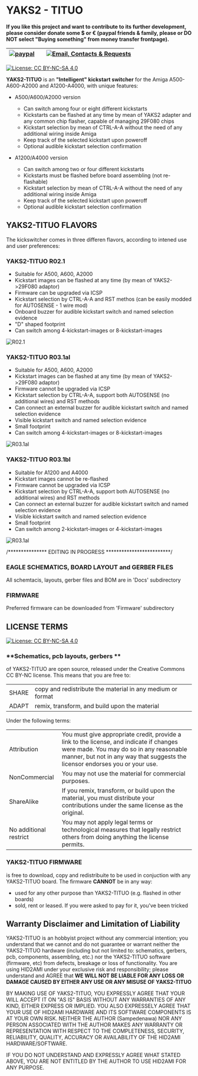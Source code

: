 # YAKS2 - TITUO


**If you like this project and want to contribute to its further development, please consider donate some $ or € (paypal friends & family, please or DO NOT select "Buying something" from money transfer frontpage).** 

| [![paypal](https://www.paypalobjects.com/en_US/i/btn/btn_donateCC_LG.gif)](https://paypal.me/EmberHeavyIndustries)||[![Email, Contacts & Requests](https://github.com/EmberHeavyIndustries/Depot/blob/master/Pics/EmailSticker.jpg?raw=true)](mailto:EmberHEavyIndustries@gmail.com)|
| ------------------------------ | ---------------------------------------------- | --------------------------- |


[![License: CC BY-NC-SA 4.0](https://img.shields.io/badge/License-CC%20BY--NC--SA%204.0-lightgrey.svg)](https://creativecommons.org/licenses/by-nc-sa/4.0/)


**YAKS2-TITUO** is an **"Intelligent" kickstart switcher** for the Amiga A500-A600-A2000 and A1200-A4000, with unique features:

- A500/A600/A2000 version
  - Can switch among four or eight different kickstarts
  - Kickstarts can be flashed at any time by mean of YAKS2 adapter and any common chip flasher, capable of managing 29F080 chips
  - Kickstart selection by mean of CTRL-A-A without the need of any additional wiring inside Amiga
  - Keep track of the selected kickstart upon poweroff
  - Optional audible kickstart selection confirmation 

- A1200/A4000 version
  - Can switch among two or four different kickstarts
  - Kickstarts must be flashed before board assembling (not re-flashable)
  - Kickstart selection by mean of CTRL-A-A without the need of any additional wiring inside Amiga
  - Keep track of the selected kickstart upon poweroff
  - Optional audible kickstart selection confirmation 

## YAKS2-TITUO FLAVORS

The kickswitcher comes in three differen flavors, according to intened use and user preferences:


### **YAKS2-TITUO R02.1**

- Suitable for A500, A600, A2000
- Kickstart images can be flashed at any time (by mean of YAKS2->29F080 adaptor)
- Firmware can be upgraded via ICSP
- Kickstart selection by CTRL-A-A and RST methos (can be easily modded for AUTOSENSE - 1 wire mod)
- Onboard buzzer for audible kickstart switch and named selection evidence
- "D" shaped footprint
- Can switch among 4-kickstart-images or 8-kickstart-images

![R02.1](https://github.com/EmberHeavyIndustries/YAKS2-TITUO/blob/master/Pics/YAKS2-TITUO_300.jpg)





### **YAKS2-TITUO R03.1al**

- Suitable for A500, A600, A2000
- Kickstart images can be flashed at any time (by mean of YAKS2->29F080 adaptor)
- Firmware cannot be upgraded via ICSP
- Kickstart selection by CTRL-A-A, support both AUTOSENSE (no additional wires) and RST methods
- Can connect an external buzzer for audible kickstart switch and named selection evidence
- Visible kickstart switch and named selection evidence
- Small footprint
- Can switch among 4-kickstart-images or 8-kickstart-images

![R03.1al](https://github.com/EmberHeavyIndustries/YAKS2-TITUO/blob/master/Pics/YAKS2-TITUO-AL_300.jpg)





### **YAKS2-TITUO R03.1bl**

- Suitable for A1200 and A4000
- Kickstart images cannot be re-flashed 
- Firmware cannot be upgraded via ICSP
- Kickstart selection by CTRL-A-A, support both AUTOSENSE (no additional wires) and RST methods
- Can connect an external buzzer for audible kickstart switch and named selection evidence
- Visible kickstart switch and named selection evidence
- Small footprint
- Can switch among 2-kickstart-images or 4-kickstart-images

![R03.1al](https://github.com/EmberHeavyIndustries/YAKS2-TITUO/blob/master/Pics/YAKS2-TITUO-BL_300.jpg)

/*************** EDITING IN PROGRESS *************************/



### **EAGLE SCHEMATICS, BOARD LAYOUT and GERBER FILES**

All schemtacis, layouts, gerber files and BOM are in 'Docs' subdirectory

### **FIRMWARE**

Preferred firmware can be downloaded from 'Firmware' subdirectory


## **LICENSE TERMS**
[![License: CC BY-NC-SA 4.0](https://img.shields.io/badge/License-CC%20BY--NC--SA%204.0-lightgrey.svg)](https://creativecommons.org/licenses/by-nc-sa/4.0/)

### **Schematics, pcb layouts,  gerbers **
of YAKS2-TITUO are open source, released under the Creative Commons CC BY-NC license.
This means that you are free to:

|                      |                                                                        |
| -------------------- | ---------------------------------------------------------------------- |
|      SHARE           |      copy and redistribute the material in any medium or format        |
|      ADAPT           |      remix, transform, and build upon the material                     |

      
Under the following terms:

|                       |                                                                        |
| --------------------- | ---------------------------------------------------------------------- |
|     Attribution       | You must give appropriate credit, provide a link to the license, and indicate if changes were made. You may do so in any reasonable manner, but not in any way that suggests the licensor endorses you or your use. |
|      NonCommercial    | You may not use the material for commercial purposes.                  |
|      ShareAlike       | If you remix, transform, or build upon the material, you must distribute your contributions under the same license as the original.          |
| No additional restrict| You may not apply legal terms or technological measures that legally restrict others from doing anything the license permits.  |


### **YAKS2-TITUO FIRMWARE** 
is free to download, copy and redistribuite to be used in conjuction with any YAKS2-TITUO board.
The firmware **CANNOT** be in any way:
- used for any other purpose than YAKS2-TITUO (e.g. flashed in other boards)
- sold, rent or leased. If you were asked to pay for it, you've been tricked


## **Warranty Disclaimer and Limitation of Liability**

YAKS2-TITUO is an hobbyist project without any commercial intention; you understand that we cannot and do not guarantee or warrant neither the YAKS2-TITUO hardware (including but not limited to: schematics, gerbers, pcb, components, assembling, etc.) nor the YAKS2-TITUO software (firmware, etc) from defects, breakage or loss of functionality. You are using HID2AMI under your exclusive risk and responsibility; please understand and AGREE that **WE WILL NOT BE LIABLE FOR ANY LOSS OR DAMAGE CAUSED BY EITHER ANY USE OR ANY MISUSE OF YAKS2-TITUO**

BY MAKING USE OF YAKS2-TITUO, YOU EXPRESSLY AGREE THAT YOUR WILL ACCEPT IT ON "AS IS" BASIS WITHOUT ANY WARRANTIES OF ANY KIND, EITHER EXPRESS OR IMPLIED. YOU ALSO EXPRESSELY AGREE THAT YOUR USE OF HID2AMI HARDWARE AND ITS SOFTWARE COMPONENTS IS AT YOUR OWN RISK. NEITHER THE AUTHOR (Sampedenawa) NOR ANY PERSON ASSOCIATED WITH THE AUTHOR MAKES ANY WARRANTY OR REPRESENTATION WITH RESPECT TO THE COMPLETENESS, SECURITY, RELIABILITY, QUALITY, ACCURACY OR AVAILABILITY OF THE HID2AMI HARDWARE/SOFTWARE.

IF YOU DO NOT UNDERSTAND AND EXPRESSLY AGREE WHAT STATED ABOVE, YOU ARE NOT ENTITLED BY THE AUTHOR TO USE HID2AMI FOR ANY PURPOSE.
